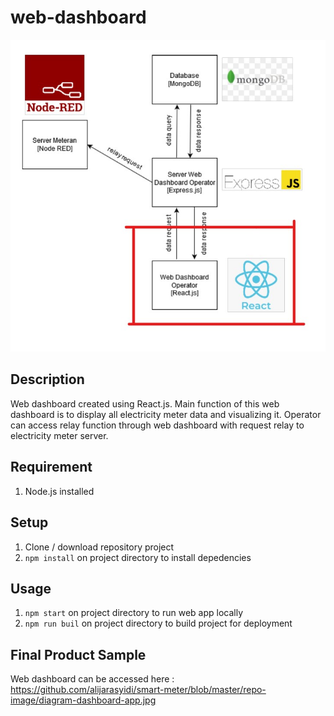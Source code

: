 # web-dashboard

![Data Flow Diagram](https://github.com/alijarasyidi/smart-meter/blob/master/repo-image/diagram-dashboard-app.jpg)

## Description
Web dashboard created using React.js. Main function of this web dashboard is to display all electricity meter data and visualizing it. Operator can access relay function through 
web dashboard with request relay to electricity meter server.

## Requirement
1. Node.js installed

## Setup
1. Clone / download repository project
2. `npm install` on project directory to install depedencies

## Usage
1. `npm start` on project directory to run web app locally
2. `npm run buil` on project directory to build project for deployment

## Final Product Sample
Web dashboard can be accessed here : https://github.com/alijarasyidi/smart-meter/blob/master/repo-image/diagram-dashboard-app.jpg
